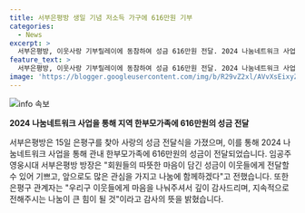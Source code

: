```yaml
---
title: 서부은평방 생일 기념 저소득 가구에 616만원 기부
categories:
  - News
excerpt: >
  서부은평방, 이웃사랑 기부릴레이에 동참하여 성금 616만원 전달. 2024 나눔네트워크 사업 통해 한부모가족에 전달. 임공주 방장은 나눔에 함께하겠다고 밝혀. 은평구 관계자는 감사드리며, 지속적인 나눔이 큰 힘이 될 것이라 전함. (150자)
feature_text: >
  서부은평방, 이웃사랑 기부릴레이에 동참하여 성금 616만원 전달. 2024 나눔네트워크 사업 통해 한부모가족에 전달. 임공주 방장은 나눔에 함께하겠다고 밝혀. 은평구 관계자는 감사드리며, 지속적인 나눔이 큰 힘이 될 것이라 전함. (150자)
image: 'https://blogger.googleusercontent.com/img/b/R29vZ2xl/AVvXsEixyZcFfHzMRdzZMjFBmAUKJYCLCGyLL1o632UiGVXcaFdKo_bkvkuCioo0uUKlGfBVcT3P84aROyZIXSBEx3Aw5nCQ3pTgDom1WDC4m8eifvWiAmWEEVb4x6G_l8C0QH225ldMjyaFvpxGEBGNO37VmDTDMHGhJPq73UglMfDca1-0aw/s1600/blogspot.png'
---
```


<p><img src="https://blogger.googleusercontent.com/img/b/R29vZ2xl/AVvXsEixyZcFfHzMRdzZMjFBmAUKJYCLCGyLL1o632UiGVXcaFdKo_bkvkuCioo0uUKlGfBVcT3P84aROyZIXSBEx3Aw5nCQ3pTgDom1WDC4m8eifvWiAmWEEVb4x6G_l8C0QH225ldMjyaFvpxGEBGNO37VmDTDMHGhJPq73UglMfDca1-0aw/s1600/blogspot.png" alt="info 속보" /></p>

<p><b>2024 나눔네트워크 사업을 통해 지역 한부모가족에 616만원의 성금 전달</b></p>

<p>서부은평방은 15일 은평구를 찾아 사랑의 성금 전달식을 가졌으며, 이를 통해 2024 나눔네트워크 사업을 통해 관내 한부모가족에 616만원의 성금이 전달되었습니다. 임공주 영웅시대 서부은평방 방장은 "회원들의 따뜻한 마음이 담긴 성금이 이웃들에게 전달할 수 있어 기쁘고, 앞으로도 많은 관심을 가지고 나눔에 함께하겠다"고 전했습니다. 또한 은평구 관계자는 "우리구 이웃들에게 마음을 나눠주셔서 깊이 감사드리며, 지속적으로 전해주시는 나눔이 큰 힘이 될 것"이라고 감사의 뜻을 밝혔습니다. </p>

<p data-ke-size="size16">&nbsp;</p>

